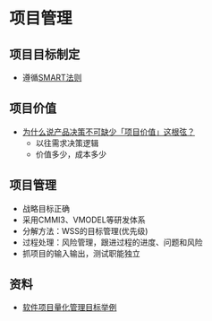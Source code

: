 # 项目管理

## 项目目标制定
* 遵循[SMART法则](https://me.wangyaqi.cn/#/kb/method)

## 项目价值
* [为什么说产品决策不可缺少「项目价值」这根弦？](http://www.woshipm.com/pmd/572835.html)
  * 以往需求决策逻辑
  * 价值多少，成本多少

## 项目管理
* 战略目标正确
* 采用CMMI3、VMODEL等研发体系
* 分解方法：WSS的目标管理(优先级)
* 过程处理：风险管理，跟进过程的进度、问题和风险
* 抓项目的输入输出，测试职能独立

## 资料
* [软件项目量化管理目标举例](http://hongyitong.github.io/2017/09/19/%E8%BD%AF%E4%BB%B6%E9%A1%B9%E7%9B%AE%E9%87%8F%E5%8C%96%E7%AE%A1%E7%90%86%E7%9B%AE%E6%A0%87%E4%B8%BE%E4%BE%8B/)

